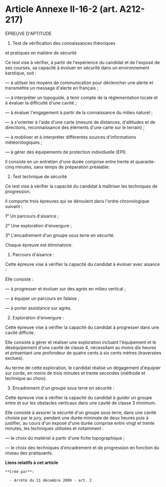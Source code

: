# Article Annexe II-16-2 (art. A212-217)

ÉPREUVE D'APTITUDE

1. Test de vérification des connaissances théoriques

et pratiques en matière de sécurité

Ce test vise à vérifier, à partir de l'expérience du candidat et de l'exposé de ses courses, sa capacité à évoluer en
sécurité dans un environnement karstique, soit :

― à utiliser les moyens de communication pour déclencher une alerte et transmettre un message d'alerte en français ;

― à interpréter un topoguide, à tenir compte de la réglementation locale et à évaluer la difficulté d'une cavité ;

― à évaluer l'engagement à partir de la connaissance du milieu naturel ;

― à s'orienter à l'aide d'une carte (mesure de distances, d'altitudes et de directions, reconnaissance des éléments d'une
carte sur le terrain) ;

― à mobiliser et à interpréter différentes sources d'informations météorologiques ;

― à gérer des équipements de protection individuelle (EPI).

Il consiste en un entretien d'une durée comprise entre trente et quarante-cinq minutes, sans temps de préparation préalable.

2. Test technique de sécurité

Ce test vise à vérifier la capacité du candidat à maîtriser les techniques de progression.

Il comporte trois épreuves qui se déroulent dans l'ordre chronologique suivant :

1° Un parcours d'aisance ;

2° Une exploration d'envergure ;

3° L'encadrement d'un groupe sous terre en sécurité.

Chaque épreuve est éliminatoire.

1. Parcours d'aisance :

Cette épreuve vise à vérifier la capacité du candidat à évoluer avec aisance :

Elle consiste :

― à progresser et évoluer sur des agrès en milieu vertical ;

― à équiper un parcours en falaise ;

― à porter assistance sur agrès.

2. Exploration d'envergure :

Cette épreuve vise à vérifier la capacité du candidat à progresser dans une cavité difficile.

Elle consiste à gérer et réaliser une exploration incluant l'équipement et le déséquipement d'une cavité de classe 4,
nécessitant au moins dix heures et présentant une profondeur de quatre cents à six cents mètres (traversées exclues).

Au terme de cette exploration, le candidat réalise un dégagement d'équipier sur corde, en moins de trois minutes et trente
secondes (méthode et technique au choix).

3. Encadrement d'un groupe sous terre en sécurité :

Cette épreuve vise à vérifier la capacité du candidat à guider un groupe entre et sur les obstacles verticaux dans une cavité
de classe 3 minimum.

Elle consiste à assurer la sécurité d'un groupe sous terre, dans une cavité choisie par le jury, pendant une durée minimale
de deux heures puis à justifier, au cours d'un exposé d'une durée comprise entre vingt et trente minutes, les techniques
utilisées et notamment :

― le choix du matériel à partir d'une fiche topographique ;

― le choix des techniques d'encadrement et de progression en fonction du niveau des pratiquants.

**Liens relatifs à cet article**

	**Créé par**:

	  - Arrêté du 21 décembre 2009 - art. 2
